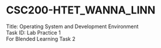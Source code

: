 # CSC200-HTET_WANNA_LINN
Title: Operating System and Development Environment</br>
Task ID: Lab Practice 1</br>
For Blended Learning Task 2
